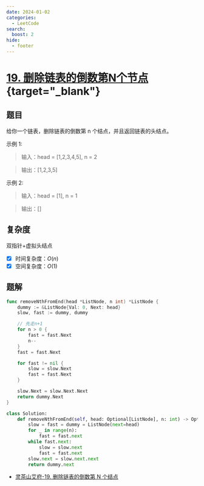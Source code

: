 ```yaml
---
date: 2024-01-02
categories:
  - LeetCode
search:
  boost: 2
hide:
  - footer
---
```


# [19. 删除链表的倒数第N个节点](https://leetcode.cn/problems/remove-nth-node-from-end-of-list){target="_blank"}

## 题目

给你一个链表，删除链表的倒数第 n 个结点，并且返回链表的头结点。

示例 1:

> 输入：head = [1,2,3,4,5], n = 2

> 输出：[1,2,3,5]

示例 2:

> 输入：head = [1], n = 1

> 输出：[]

## 复杂度

双指针+虚拟头结点

- [x] 时间复杂度：$O(n)$
- [x] 空间复杂度：$O(1)$

## 题解

```go title="Go"
func removeNthFromEnd(head *ListNode, n int) *ListNode {
    dummy := &ListNode{Val: 0, Next: head}
    slow, fast := dummy, dummy

    // 先走n+1
    for n > 0 {
        fast = fast.Next
        n--
    }
    fast = fast.Next

    for fast != nil {
        slow = slow.Next
        fast = fast.Next
    }

    slow.Next = slow.Next.Next
    return dummy.Next
}
```

```python title="Python"
class Solution:
    def removeNthFromEnd(self, head: Optional[ListNode], n: int) -> Optional[ListNode]:
        slow = fast = dummy = ListNode(next=head)
        for _ in range(n):
            fast = fast.next
        while fast.next:
            slow = slow.next
            fast = fast.next
        slow.next = slow.next.next
        return dummy.next
```

- [灵茶山艾府-19. 删除链表的倒数第 N 个结点](https://leetcode.cn/problems/remove-nth-node-from-end-of-list/solutions/2004057/ru-he-shan-chu-jie-dian-liu-fen-zhong-ga-xpfs/)
